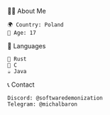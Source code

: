 🧑‍💻 About Me

    🌍 Country: Poland
    🎂 Age: 17

🚀 Languages

    🦀 Rust
    🤖 C
    ☕ Java
    
📞 Contact

    Discord: @softwaredemonization
    Telegram: @michalbaron
